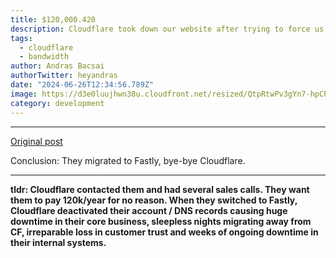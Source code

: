 ```yaml
---
title: $120,000.420
description: Cloudflare took down our website after trying to force us to pay 120k$ within 24h...
tags:
  - cloudflare
  - bandwidth
author: Andras Bacsai
authorTwitter: heyandras
date: "2024-06-26T12:34:56.789Z"
image: https://d3e0luujhwn38u.cloudfront.net/resized/QtpRtwPv3gYn7-hpCPOcmCG--X_IJ1CgOm0eb3ukMCk/s:1200/plain/s3://typefully-user-uploads/img/original/10070/1943ad78-00eb-42c3-b5a7-1a0dbaaac1f8.png__edited
category: development
---
```


--- 

[Original post](https://robindev.substack.com/p/cloudflare-took-down-our-website)

Conclusion: They migrated to Fastly, bye-bye Cloudflare.

--- 

__tldr: Cloudflare contacted them and had several sales calls. They want them to pay 120k/year for no reason. When they switched to Fastly, Cloudflare deactivated their account / DNS records causing huge downtime in their core business, sleepless nights migrating away from CF, irreparable loss in customer trust and weeks of ongoing downtime in their internal systems.__
